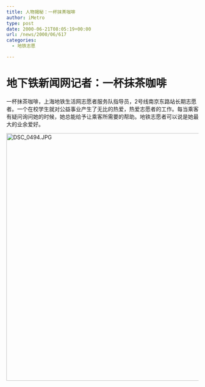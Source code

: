 ```yaml
---
title: 人物揭秘：一杯抹茶咖啡
author: iMetro
type: post
date: 2000-06-21T08:05:19+00:00
url: /news/2000/06/617
categories:
  - 地铁志愿

---
```

# 地下铁新闻网记者：一杯抹茶咖啡

一杯抹茶咖啡，上海地铁生活网志愿者服务队指导员，2号线南京东路站长期志愿者。一个在校学生就对公益事业产生了无比的热爱，热爱志愿者的工作。每当乘客有疑问询问她的时候，她总能给予让乘客所需要的帮助。地铁志愿者可以说是她最大的业余爱好。

<img id="aimg_13693" title="DSC_0494.JPG" src="http://bbs.lovemetro.com.cn/data/attachment/forum/201205/13/061917kxhzmrb8kbdhkk6y.jpg" alt="DSC_0494.JPG" width="650" />